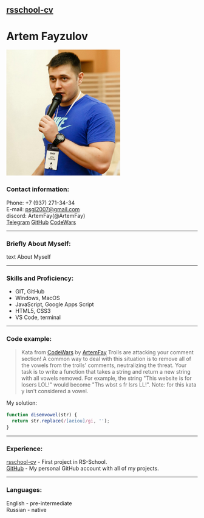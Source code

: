 

## [rsschool-cv](https://github.com/ArtemFay/rsschool-cv)

# Artem Fayzulov 
<img src="ava.jpg" alt="drawing" width="300"/>

### Contact information:

Phone: +7 (937) 271-34-34                                               
E-mail: psgl2007@gmail.com                                                
discord: ArtemFay(@ArtemFay)                                                 
[Telegram](https://t.me/moio_imya) [GitHub](https://github.com/ArtemFay) [CodeWars](https://www.codewars.com/users/ArtemFay)

***

### Briefly About Myself:
text About Myself

***

### Skills and Proficiency:
- GIT, GitHub
- Windows, MacOS 
- JavaScript, Google Apps Script
- HTML5, CSS3
- VS Code, terminal

***

### Code example:
> Kata from [CodeWars](https://www.codewars.com/) by [ArtemFay](https://www.codewars.com/users/ArtemFay)
>Trolls are attacking your comment section!
>A common way to deal with this situation is to remove all of the vowels from the trolls' comments, neutralizing the threat.
>Your task is to write a function that takes a string and return a new string with all vowels removed.
>For example, the string "This website is for losers LOL!" would become "Ths wbst s fr lsrs LL!".
>Note: for this kata y isn't considered a vowel.

My solution:
```js
function disemvowel(str) {
  return str.replace(/[aeiou]/gi, '');
}
```
***

### Experience:
[rsschool-cv](https://github.com/ArtemFay/rsschool-cv) - First project in RS-School.                          
[GitHub](https://github.com/ArtemFay) - My personal GitHub account with all of my projects.

***

### Languages:

English - pre-intermediate                          
Russian - native
